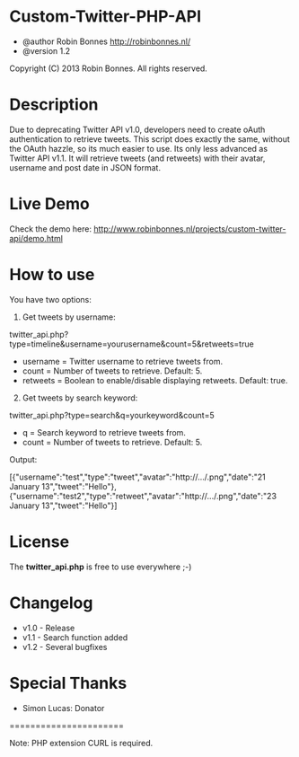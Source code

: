 Custom-Twitter-PHP-API
======================

- @author	Robin Bonnes <http://robinbonnes.nl/>
- @version	1.2

Copyright (C) 2013 Robin Bonnes. All rights reserved.

Description
======================

Due to deprecating Twitter API v1.0, developers need to create oAuth authentication to retrieve tweets.
This script does exactly the same, without the OAuth hazzle, so its much easier to use.
Its only less advanced as Twitter API v1.1. 
It will retrieve tweets (and retweets) with their avatar, username and post date in JSON format.

Live Demo
======================

Check the demo here: http://www.robinbonnes.nl/projects/custom-twitter-api/demo.html

How to use
======================

You have two options:

1. Get tweets by username:

twitter_api.php?type=timeline&username=yourusername&count=5&retweets=true

 - username	=	Twitter username to retrieve tweets from.
 - count =	Number of tweets to retrieve. Default: 5.
 - retweets	=	Boolean to enable/disable displaying retweets. Default: true.

2. Get tweets by search keyword:

twitter_api.php?type=search&q=yourkeyword&count=5

 - q =	Search keyword to retrieve tweets from.
 - count =	Number of tweets to retrieve. Default: 5.

Output:

[{"username":"test","type":"tweet","avatar":"http://.../.png","date":"21 January 13","tweet":"Hello"},
{"username":"test2","type":"retweet","avatar":"http://.../.png","date":"23 January 13","tweet":"Hello"}]

License
======================
The **twitter_api.php** is free to use everywhere ;-)

Changelog
======================

 - v1.0	- Release
 - v1.1 - Search function added
 - v1.2 - Several bugfixes

Special Thanks
======================

- Simon Lucas: Donator

======================

Note: PHP extension CURL is required.
